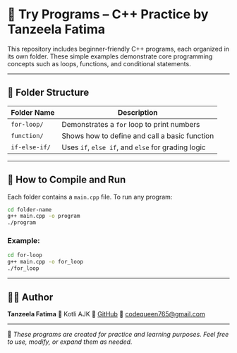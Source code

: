 # 🧪 Try Programs – C++ Practice by Tanzeela Fatima

This repository includes beginner-friendly C++ programs, each organized in its own folder. These simple examples demonstrate core programming concepts such as loops, functions, and conditional statements.

---

## 📁 Folder Structure

| Folder Name      | Description                                      |
|------------------|--------------------------------------------------|
| `for-loop/`      | Demonstrates a `for` loop to print numbers       |
| `function/`      | Shows how to define and call a basic function    |
| `if-else-if/`    | Uses `if`, `else if`, and `else` for grading logic |

---

## 🚀 How to Compile and Run

Each folder contains a `main.cpp` file. To run any program:

```bash
cd folder-name
g++ main.cpp -o program
./program
````

### Example:

```bash
cd for-loop
g++ main.cpp -o for_loop
./for_loop
```

---

## 👩‍💻 Author

**Tanzeela Fatima**
📍 Kotli AJK
🔗 [GitHub](https://github.com/Fatima-progmmer)
📧 [codequeen765@gmail.com](mailto:codequeen765@gmail.com)

---

🎯 *These programs are created for practice and learning purposes. Feel free to use, modify, or expand them as needed.*

```
